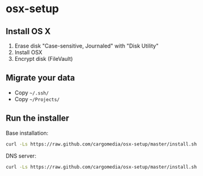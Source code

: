 osx-setup
=========

Install OS X
------------
1. Erase disk "Case-sensitive, Journaled" with "Disk Utility"
2. Install OSX
3. Encrypt disk (FileVault)

Migrate your data
-----------------
- Copy `~/.ssh/`
- Copy `~/Projects/`

Run the installer
-----------------
Base installation:
```bash
curl -Ls https://raw.github.com/cargomedia/osx-setup/master/install.sh | bash
```

DNS server:
```bash
curl -Ls https://raw.github.com/cargomedia/osx-setup/master/install.sh | ROLE=dns bash
```
